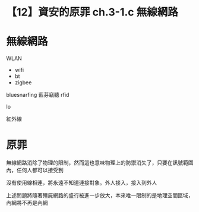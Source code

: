 # 【12】資安的原罪 ch.3-1.c 無線網路
# 無線網路

WLAN
- wifi
- bt
- zigbee

bluesnarfing 藍芽竊聽
rfid

lo

紅外線

# 原罪

無線網路消除了物理的限制，然而這也意味物理上的防禦消失了，只要在訊號範圍內，任何人都可以接受到

沒有使用線相連，將永遠不知道連接對象。外人接入，接入到外人

上述問題將隨著殭屍網路的盛行被進一步放大，本來唯一限制的是地理空間區域，內網將不再是內網